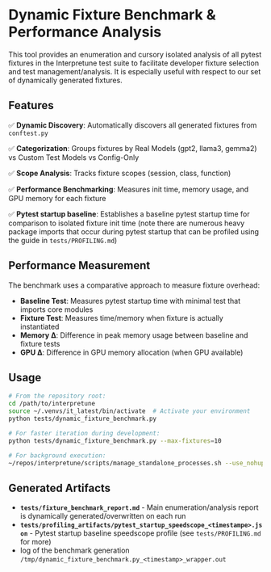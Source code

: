 # Dynamic Fixture Benchmark & Performance Analysis

This tool provides an enumeration and cursory isolated analysis of all pytest fixtures in the Interpretune test suite to facilitate developer fixture selection and test management/analysis. It is especially useful with respect to our set of dynamically generated fixtures.

## Features

✅ **Dynamic Discovery**: Automatically discovers all generated fixtures from `conftest.py`

✅ **Categorization**: Groups fixtures by Real Models (gpt2, llama3, gemma2) vs Custom Test Models vs Config-Only

✅ **Scope Analysis**: Tracks fixture scopes (session, class, function)

✅ **Performance Benchmarking**: Measures init time, memory usage, and GPU memory for each fixture

✅ **Pytest startup baseline**: Establishes a baseline pytest startup time for comparison to isolated fixture init time
(note there are numerous heavy package imports that occur during pytest startup that can be profiled using the guide in `tests/PROFILING.md`)

## Performance Measurement

The benchmark uses a comparative approach to measure fixture overhead:
- **Baseline Test**: Measures pytest startup time with minimal test that imports core modules
- **Fixture Test**: Measures time/memory when fixture is actually instantiated
- **Memory Δ**: Difference in peak memory usage between baseline and fixture tests
- **GPU Δ**: Difference in GPU memory allocation (when GPU available)

## Usage

```bash
# From the repository root:
cd /path/to/interpretune
source ~/.venvs/it_latest/bin/activate  # Activate your environment
python tests/dynamic_fixture_benchmark.py

# For faster iteration during development:
python tests/dynamic_fixture_benchmark.py --max-fixtures=10

# For background execution:
~/repos/interpretune/scripts/manage_standalone_processes.sh --use_nohup ~/repos/interpretune/tests/dynamic_fixture_benchmark.py
```

## Generated Artifacts

- **`tests/fixture_benchmark_report.md`** - Main enumeration/analysis report is dynamically generated/overwritten on each run
- **`tests/profiling_artifacts/pytest_startup_speedscope_<timestampe>.json`** - Pytest startup baseline speedscope profile (see `tests/PROFILING.md` for more)
- log of the benchmark generation `/tmp/dynamic_fixture_benchmark.py_<timestamp>_wrapper.out`
